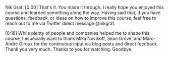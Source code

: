 Nik Graf: [0:00] That's it. You made it through. I really hope you enjoyed this course and learned something along the way. Having said that, if you have questions, feedback, or ideas on how to improve this course, feel free to reach out to me via Twitter direct message @nikgraf.

[0:18] While plenty of people and companies helped me to shape this course, I especially want to thank Mika Novikoff, Sean Grove, and Marc-André Giroux for the continuous input via blog posts and direct feedback. Thank you very much. Thanks to you for watching. Goodbye.
